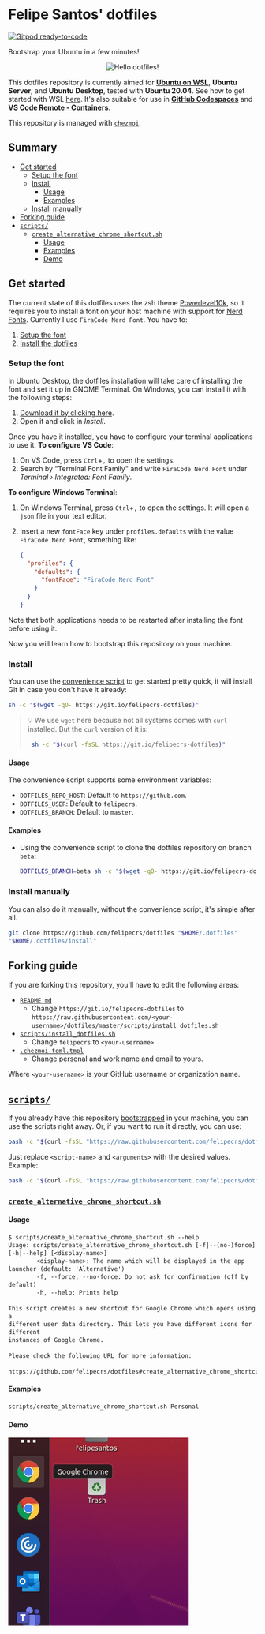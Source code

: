 # Felipe Santos' dotfiles <!-- omit in toc -->

[![Gitpod ready-to-code](https://img.shields.io/badge/Gitpod-ready--to--code-blue?logo=gitpod)](https://gitpod.io/#https://github.com/felipecrs/dotfiles#scripts)

Bootstrap your Ubuntu in a few minutes!

<p align="center">
  <img src="https://user-images.githubusercontent.com/29582865/112045407-95518600-8b29-11eb-8218-128fd2e9805a.png" alt="Hello dotfiles!"/>
</p>

This dotfiles repository is currently aimed for [**Ubuntu on WSL**](https://ubuntu.com/wsl), **Ubuntu Server**, and **Ubuntu Desktop**, tested with **Ubuntu 20.04**. See how to get started with WSL [here](https://docs.microsoft.com/pt-br/windows/wsl/install-win10). It's also suitable for use in [**GitHub Codespaces**](https://github.com/features/codespaces) and [**VS Code Remote - Containers**](https://code.visualstudio.com/docs/remote/containers).

This repository is managed with [`chezmoi`](https://chezmoi.io).

## Summary <!-- omit in toc -->

- [Get started](#get-started)
  - [Setup the font](#setup-the-font)
  - [Install](#install)
    - [Usage](#usage)
    - [Examples](#examples)
  - [Install manually](#install-manually)
- [Forking guide](#forking-guide)
- [`scripts/`](#scripts)
  - [`create_alternative_chrome_shortcut.sh`](#create_alternative_chrome_shortcutsh)
    - [Usage](#usage-1)
    - [Examples](#examples-1)
    - [Demo](#demo)

## Get started

The current state of this dotfiles uses the zsh theme [Powerlevel10k](https://github.com/romkatv/powerlevel10k), so it requires you to install a font on your host machine with support for [Nerd Fonts](https://github.com/ryanoasis/nerd-fonts). Currently I use `FiraCode Nerd Font`. You have to:

1. [Setup the font](#set-up-the-font)
2. [Install the dotfiles](#installing)

### Setup the font

In Ubuntu Desktop, the dotfiles installation will take care of installing the font and set it up in GNOME Terminal. On Windows, you can install it with the following steps:

1. [Download it by clicking here](https://github.com/ryanoasis/nerd-fonts/raw/master/patched-fonts/FiraCode/Regular/complete/Fira%20Code%20Regular%20Nerd%20Font%20Complete.ttf).
2. Open it and click in _Install_.

Once you have it installed, you have to configure your terminal applications to use it. **To configure VS Code**:

1. On VS Code, press `Ctrl`+`,` to open the settings.
2. Search by "Terminal Font Family" and write `FiraCode Nerd Font` under _Terminal › Integrated: Font Family_.

**To configure Windows Terminal**:

1. On Windows Terminal, press `Ctrl`+`,` to open the settings. It will open a `json` file in your text editor.
2. Insert a new `fontFace` key under `profiles.defaults` with the value `FiraCode Nerd Font`, something like:

   ```json
   {
     "profiles": {
       "defaults": {
         "fontFace": "FiraCode Nerd Font"
       }
     }
   }
   ```

Note that both applications needs to be restarted after installing the font before using it.

Now you will learn how to bootstrap this repository on your machine.

### Install

You can use the [convenience script](./clone_and_install.sh) to get started pretty quick, it will install Git in case you don't have it already:

```bash
sh -c "$(wget -qO- https://git.io/felipecrs-dotfiles)"
```

> 💡 We use `wget` here because not all systems comes with `curl` installed. But the `curl` version of it is:
>
> ```bash
>  sh -c "$(curl -fsSL https://git.io/felipecrs-dotfiles)"
> ```

#### Usage

The convenience script supports some environment variables:

- `DOTFILES_REPO_HOST`: Default to `https://github.com`.
- `DOTFILES_USER`: Default to `felipecrs`.
- `DOTFILES_BRANCH`: Default to `master`.

#### Examples

- Using the convenience script to clone the dotfiles repository on branch `beta`:

  ```bash
  DOTFILES_BRANCH=beta sh -c "$(wget -qO- https://git.io/felipecrs-dotfiles)"
  ```

### Install manually

You can also do it manually, without the convenience script, it's simple after all.

```bash
git clone https://github.com/felipecrs/dotfiles "$HOME/.dotfiles"
"$HOME/.dotfiles/install"
```

## Forking guide

If you are forking this repository, you'll have to edit the following areas:

- [`README.md`](./README.md)
  - Change `https://git.io/felipecrs-dotfiles` to `https://raw.githubusercontent.com/<your-username>/dotfiles/master/scripts/install_dotfiles.sh`
- [`scripts/install_dotfiles.sh`](./scripts/install_dotfiles.sh)
  - Change `felipecrs` to `<your-username>`
- [`.chezmoi.toml.tmpl`](./.chezmoi.toml.tmpl)
  - Change personal and work name and email to yours.

Where `<your-username>` is your GitHub username or organization name.

## [`scripts/`](scripts/)

If you already have this repository [bootstrapped](#get-started) in your machine, you can use the scripts right away. Or, if you want to run it directly, you can use:

```bash
bash -c "$(curl -fsSL "https://raw.githubusercontent.com/felipecrs/dotfiles/master/scripts/<script-name>")" -- <arguments>
```

Just replace `<script-name>` and `<arguments>` with the desired values. Example:

```bash
bash -c "$(curl -fsSL "https://raw.githubusercontent.com/felipecrs/dotfiles/master/scripts/create_alternative_chrome_shortcut.sh")" -- --force
```

### [`create_alternative_chrome_shortcut.sh`](scripts/create_alternative_chrome_shortcut.sh)

#### Usage

```sh-session
$ scripts/create_alternative_chrome_shortcut.sh --help
Usage: scripts/create_alternative_chrome_shortcut.sh [-f|--(no-)force] [-h|--help] [<display-name>]
        <display-name>: The name which will be displayed in the app launcher (default: 'Alternative')
        -f, --force, --no-force: Do not ask for confirmation (off by default)
        -h, --help: Prints help

This script creates a new shortcut for Google Chrome which opens using a
different user data directory. This lets you have different icons for different
instances of Google Chrome.

Please check the following URL for more information:
  https://github.com/felipecrs/dotfiles#create_alternative_chrome_shortcutsh
```

#### Examples

```bash
scripts/create_alternative_chrome_shortcut.sh Personal
```

#### Demo

![Opening two Chrome instances using different icons](./docs/images/create_alternative_chrome_shortcut.gif)
